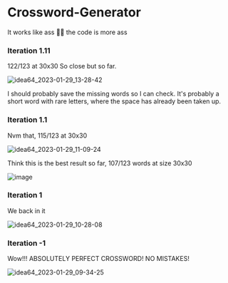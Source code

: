 # Crossword-Generator 

It works like ass 🤡🤡 the code is more ass

### Iteration 1.11
122/123 at 30x30
So close but so far.

![idea64_2023-01-29_13-28-42](https://user-images.githubusercontent.com/22419372/215326156-7091005f-ca76-4a39-8661-ea39964c02d8.png)

I should probably save the missing words so I can check. It's probably a short word with rare letters, where the space has already been taken up.

### Iteration 1.1
Nvm that, 115/123 at 30x30

![idea64_2023-01-29_11-09-24](https://user-images.githubusercontent.com/22419372/215319286-9ea6a2d5-e798-4a13-88a5-a306537c4e0a.png)

Think this is the best result so far, 107/123 words at size 30x30

![image](https://user-images.githubusercontent.com/22419372/215318925-606c26d7-9589-41bb-98af-42529aa6deb7.png)


### Iteration 1
We back in it

![idea64_2023-01-29_10-28-08](https://user-images.githubusercontent.com/22419372/215317330-d0c144c5-5a8c-4184-990e-d529967c03d3.png)

### Iteration -1
Wow!!! ABSOLUTELY PERFECT CROSSWORD! NO MISTAKES!

![idea64_2023-01-29_09-34-25](https://user-images.githubusercontent.com/22419372/215314918-d86e1a98-63b6-4c79-b4e2-37e5fb435b9e.png)
